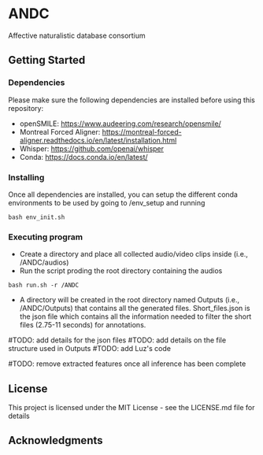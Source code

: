 # ANDC
Affective naturalistic database consortium


## Getting Started

### Dependencies

Please make sure the following dependencies are installed before using this repository:

* openSMILE: https://www.audeering.com/research/opensmile/
* Montreal Forced Aligner: https://montreal-forced-aligner.readthedocs.io/en/latest/installation.html
* Whisper: https://github.com/openai/whisper
* Conda: https://docs.conda.io/en/latest/

### Installing
Once all dependencies are installed, you can setup the different conda environments to be used by going to /env_setup and running 
```
bash env_init.sh
```

### Executing program
* Create a directory and place all collected audio/video clips inside (i.e., /ANDC/audios)
* Run the script proding the root directory containing the audios
```
bash run.sh -r /ANDC
```
* A directory will be created in the root directory named Outputs (i.e., /ANDC/Outputs) that contains all the generated files. Short_files.json is the json file which contains all the information needed to filter the short files (2.75-11 seconds) for annotations.

#TODO: add details for the json files
#TODO: add details on the file structure used in Outputs
#TODO: add Luz's code


#TODO: remove extracted features once all inference has been complete



## License

This project is licensed under the MIT License - see the LICENSE.md file for details

## Acknowledgments
